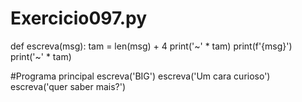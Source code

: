 # Exercicio097.py

def escreva(msg):
    tam = len(msg) + 4
    print('~' * tam)
    print(f'{msg}')
    print('~' * tam)


#Programa principal
escreva('BIG')
escreva('Um cara curioso')
escreva('quer saber mais?')
